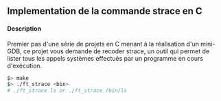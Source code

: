 ## Implementation de la commande strace en C

#### Description
Premier pas d'une série de projets en C menant à la réalisation d'un mini-GDB, ce projet vous demande de recoder strace, un outil qui permet de lister tous les appels systèmes effectués par un programme en cours d'exécution.

```bash
$> make
$> ./ft_strace <bin>
# ./ft_strace ls or ./ft_strace /bin/ls
```
